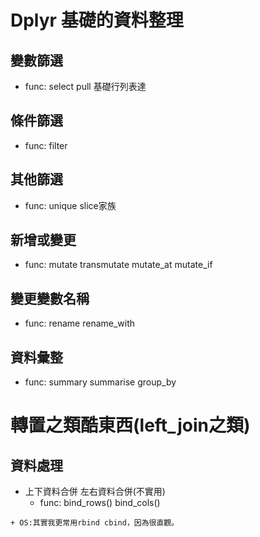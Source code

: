 # Dplyr 基礎的資料整理
## 變數篩選
* func: select pull 基礎行列表達
## 條件篩選
* func: filter
## 其他篩選
* func: unique slice家族
## 新增或變更
* func: mutate transmutate mutate_at mutate_if
## 變更變數名稱
* func: rename rename_with
## 資料彙整
* func: summary summarise group_by
# 轉置之類酷東西(left_join之類)
## 資料處理
* 上下資料合併 左右資料合併(不實用)
  * func: bind_rows() bind_cols()
```dif
+ OS:其實我更常用rbind cbind，因為很直觀。
```

